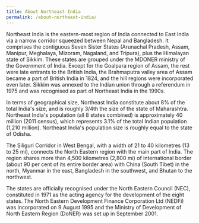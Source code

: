 ```yaml
---
title: About Northeast India
permalink: /about-northeast-india/
---
```

Northeast India is the eastern-most region of India connected to East India via a narrow corridor squeezed between Nepal and Bangladesh. It comprises the contiguous Seven Sister States (Arunachal Pradesh, Assam, Manipur, Meghalaya, Mizoram, Nagaland, and Tripura), plus the Himalayan state of Sikkim. These states are grouped under the MDONER ministry of the Government of India. Except for the Goalpara region of Assam, the rest were late entrants to the British India, the Brahmaputra valley area of Assam became a part of British India in 1824, and the hill regions were incorporated even later. Sikkim was annexed to the Indian union through a referendum in 1975 and was recognised as part of Northeast India in the 1990s.

In terms of geographical size, Northeast India constitute about 8% of the total India's size, and is roughly 3/4th the size of the state of Maharashtra. Northeast India's population (all 8 states combined) is approximately 40 million (2011 census), which represents 3.1% of the total Indian population (1,210 million). Northeast India's population size is roughly equal to the state of Odisha.

The Siliguri Corridor in West Bengal, with a width of 21 to 40 kilometres (13 to 25 mi), connects the North Eastern region with the main part of India. The region shares more than 4,500 kilometres (2,800 mi) of international border (about 90 per cent of its entire border area) with China (South Tibet) in the north, Myanmar in the east, Bangladesh in the southwest, and Bhutan to the northwest.

The states are officially recognised under the North Eastern Council (NEC), constituted in 1971 as the acting agency for the development of the eight states. The North Eastern Development Finance Corporation Ltd (NEDFi) was incorporated on 9 August 1995 and the Ministry of Development of North Eastern Region (DoNER) was set up in September 2001.